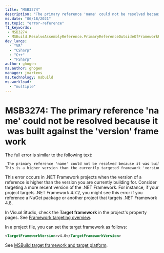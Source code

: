 ```yaml
---
title: "MSB3274"
description: "The primary reference 'name' could not be resolved because it was built against the 'version' framework. This is a higher version than the currently targeted framework 'version'"
ms.date: "06/18/2021"
ms.topic: "error-reference"
f1_keywords:
 - MSB3274
 - MSBuild.ResolveAssemblyReference.PrimaryReferenceOutsideOfFrameworkUsingAttribute
dev_langs:
  - "VB"
  - "CSharp"
  - "C++"
  - "FSharp"
author: ghogen
ms.author: ghogen
manager: jmartens
ms.technology: msbuild
ms.workload:
  - "multiple"
---
```

# MSB3274: The primary reference 'name' could not be resolved because it was built against the 'version' framework

The full error is similar to the following text:

```output
 The primary reference 'name' could not be resolved because it was built against the 'version' framework. This is a higher version than the currently targeted framework 'version'.
```

This error occurs in .NET Framework projects when the version of a reference is higher than the version you are currently building for. Consider targeting a more recent version of the .NET Framework. For instance, if your project targets .NET Framework 4.7.2, you might see this error if you reference a NuGet package or another project that targets .NET Framework 4.8.

In Visual Studio, check the **Target framework** in the project's property pages. See [Framework targeting overview](../../ide/visual-studio-multi-targeting-overview.md#change-the-target-framework).

In a project file, you can set the target framework as follows:

```xml
<TargetFrameworkVersion>v4.0</TargetFrameworkVersion>
```

See [MSBuild target framework and target platform](../msbuild-target-framework-and-target-platform.md).
